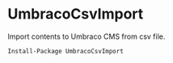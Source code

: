 # UmbracoCsvImport
Import contents to Umbraco CMS from csv file.

`Install-Package UmbracoCsvImport`
